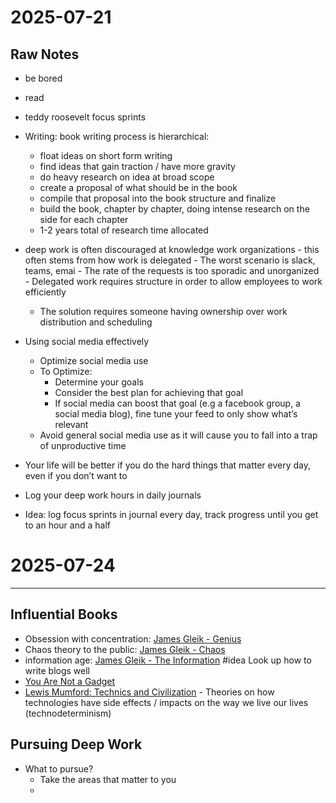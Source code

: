 # 2025-07-21 

## Raw Notes
- be bored
- read
- teddy roosevelt focus sprints

- Writing: book writing process is hierarchical:
	- float ideas on short form writing
	- find ideas that gain traction / have more gravity
	- do heavy research on idea at broad scope
	- create a proposal of what should be in the book
	- compile that proposal into the book structure and finalize
	- build the book, chapter by chapter, doing intense research on the side for each chapter
	- 1-2 years total of research time allocated

- deep work is often discouraged at knowledge work organizations
		- this often stems from how work is delegated
		- The worst scenario is slack,  teams, emai
		- The rate of the requests is too sporadic and unorganized 
		- Delegated work requires structure in order to allow employees to work efficiently
	- The solution requires someone having ownership over work distribution and scheduling

- Using social media effectively
	- Optimize social media use
	- To Optimize:
		- Determine your goals
		- Consider the best plan for achieving that goal
		- If social media can boost that goal (e.g a facebook group, a social media blog), fine tune your feed to only show what’s relevant
	- Avoid general social media use as it will cause you to fall into a trap of unproductive time 

- Your life will be better if you do the hard things that matter every day, even if you don’t want to

- Log your deep work hours in daily journals

- Idea: log focus sprints in journal every day, track progress until you get to an hour and a half


# 2025-07-24
___
## Influential Books
- Obsession with concentration: [James Gleik - Genius](https://archive.nytimes.com/www.nytimes.com/books/97/09/21/reviews/feynman-genius.html?scp=51&sq=harvard+spy&st=cse)
- Chaos theory to the public: [James Gleik - Chaos](https://en.wikipedia.org/wiki/Chaos:_Making_a_New_Science)
- information age: [James Gleik - The Information](https://en.wikipedia.org/wiki/The_Information:_A_History,_a_Theory,_a_Flood)
#idea Look up how to write blogs well
- [You Are Not a Gadget](https://www.amazon.com/You-Are-Not-Gadget-Manifesto/dp/0307389979)
- [Lewis Mumford: Technics and Civilization](https://en.wikipedia.org/wiki/Technics_and_Civilization) - Theories on how technologies have side effects / impacts on the way we live our lives (technodeterminism)

## Pursuing Deep Work
- What to pursue?
	- Take the areas that matter to you
	- 